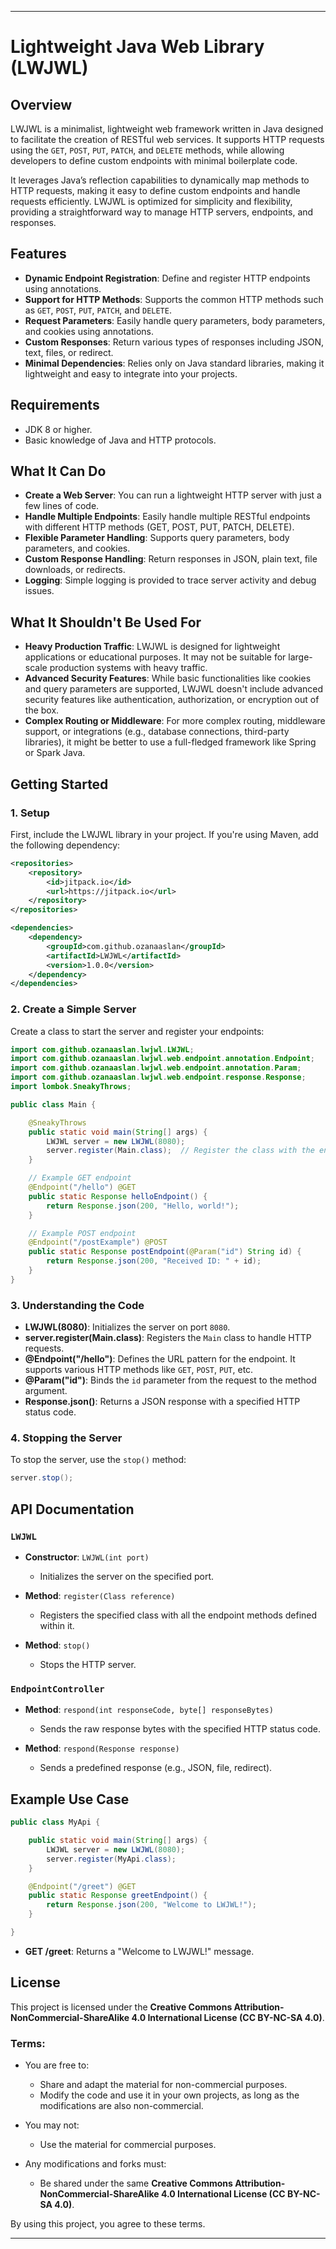 
---

# Lightweight Java Web Library (LWJWL)

## Overview

LWJWL is a minimalist, lightweight web framework written in Java designed to facilitate the creation of RESTful web services. It supports HTTP requests using the `GET`, `POST`, `PUT`, `PATCH`, and `DELETE` methods, while allowing developers to define custom endpoints with minimal boilerplate code.

It leverages Java’s reflection capabilities to dynamically map methods to HTTP requests, making it easy to define custom endpoints and handle requests efficiently. LWJWL is optimized for simplicity and flexibility, providing a straightforward way to manage HTTP servers, endpoints, and responses.

## Features

- **Dynamic Endpoint Registration**: Define and register HTTP endpoints using annotations.
- **Support for HTTP Methods**: Supports the common HTTP methods such as `GET`, `POST`, `PUT`, `PATCH`, and `DELETE`.
- **Request Parameters**: Easily handle query parameters, body parameters, and cookies using annotations.
- **Custom Responses**: Return various types of responses including JSON, text, files, or redirect.
- **Minimal Dependencies**: Relies only on Java standard libraries, making it lightweight and easy to integrate into your projects.

## Requirements

- JDK 8 or higher.
- Basic knowledge of Java and HTTP protocols.

## What It Can Do

- **Create a Web Server**: You can run a lightweight HTTP server with just a few lines of code.
- **Handle Multiple Endpoints**: Easily handle multiple RESTful endpoints with different HTTP methods (GET, POST, PUT, PATCH, DELETE).
- **Flexible Parameter Handling**: Supports query parameters, body parameters, and cookies.
- **Custom Response Handling**: Return responses in JSON, plain text, file downloads, or redirects.
- **Logging**: Simple logging is provided to trace server activity and debug issues.

## What It Shouldn't Be Used For

- **Heavy Production Traffic**: LWJWL is designed for lightweight applications or educational purposes. It may not be suitable for large-scale production systems with heavy traffic.
- **Advanced Security Features**: While basic functionalities like cookies and query parameters are supported, LWJWL doesn't include advanced security features like authentication, authorization, or encryption out of the box.
- **Complex Routing or Middleware**: For more complex routing, middleware support, or integrations (e.g., database connections, third-party libraries), it might be better to use a full-fledged framework like Spring or Spark Java.

## Getting Started

### 1. Setup

First, include the LWJWL library in your project. If you're using Maven, add the following dependency:

```xml
<repositories>
    <repository>
        <id>jitpack.io</id>
        <url>https://jitpack.io</url>
    </repository>
</repositories>

<dependencies>
    <dependency>
        <groupId>com.github.ozanaaslan</groupId>
        <artifactId>LWJWL</artifactId>
        <version>1.0.0</version>
    </dependency>
</dependencies>

```

### 2. Create a Simple Server

Create a class to start the server and register your endpoints:

```java
import com.github.ozanaaslan.lwjwl.LWJWL;
import com.github.ozanaaslan.lwjwl.web.endpoint.annotation.Endpoint;
import com.github.ozanaaslan.lwjwl.web.endpoint.annotation.Param;
import com.github.ozanaaslan.lwjwl.web.endpoint.response.Response;
import lombok.SneakyThrows;

public class Main {

    @SneakyThrows
    public static void main(String[] args) {
        LWJWL server = new LWJWL(8080);
        server.register(Main.class);  // Register the class with the endpoints
    }

    // Example GET endpoint
    @Endpoint("/hello") @GET
    public static Response helloEndpoint() {
        return Response.json(200, "Hello, world!");
    }

    // Example POST endpoint
    @Endpoint("/postExample") @POST
    public static Response postEndpoint(@Param("id") String id) {
        return Response.json(200, "Received ID: " + id);
    }
}
```

### 3. Understanding the Code

- **LWJWL(8080)**: Initializes the server on port `8080`.
- **server.register(Main.class)**: Registers the `Main` class to handle HTTP requests.
- **@Endpoint("/hello")**: Defines the URL pattern for the endpoint. It supports various HTTP methods like `GET`, `POST`, `PUT`, etc.
- **@Param("id")**: Binds the `id` parameter from the request to the method argument.
- **Response.json()**: Returns a JSON response with a specified HTTP status code.


### 4. Stopping the Server

To stop the server, use the `stop()` method:

```java
server.stop();
```


## API Documentation

### `LWJWL`

- **Constructor**: `LWJWL(int port)`
    - Initializes the server on the specified port.

- **Method**: `register(Class reference)`
    - Registers the specified class with all the endpoint methods defined within it.

- **Method**: `stop()`
    - Stops the HTTP server.

### `EndpointController`

- **Method**: `respond(int responseCode, byte[] responseBytes)`
    - Sends the raw response bytes with the specified HTTP status code.

- **Method**: `respond(Response response)`
    - Sends a predefined response (e.g., JSON, file, redirect).

## Example Use Case

```java
public class MyApi {

    public static void main(String[] args) {
        LWJWL server = new LWJWL(8080);
        server.register(MyApi.class);
    }

    @Endpoint("/greet") @GET
    public static Response greetEndpoint() {
        return Response.json(200, "Welcome to LWJWL!");
    }

}
```

- **GET /greet**: Returns a "Welcome to LWJWL!" message.


## License

This project is licensed under the **Creative Commons Attribution-NonCommercial-ShareAlike 4.0 International License (CC BY-NC-SA 4.0)**.

### Terms:
- You are free to:
    - Share and adapt the material for non-commercial purposes.
    - Modify the code and use it in your own projects, as long as the modifications are also non-commercial.

- You may not:
    - Use the material for commercial purposes.

- Any modifications and forks must:
    - Be shared under the same **Creative Commons Attribution-NonCommercial-ShareAlike 4.0 International License (CC BY-NC-SA 4.0)**.

By using this project, you agree to these terms.

---

